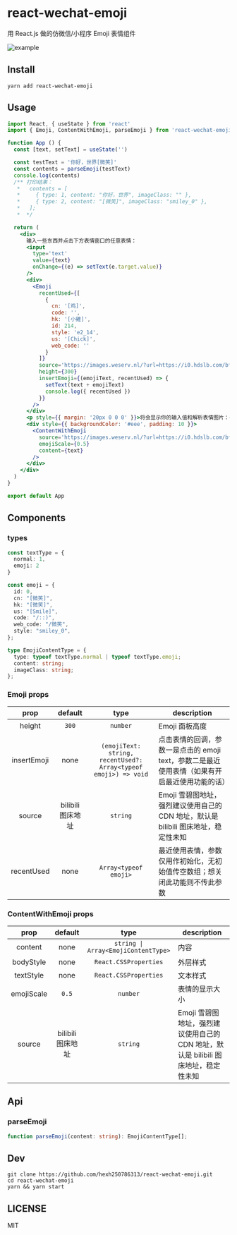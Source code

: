# react-wechat-emoji

用 React.js 做的仿微信/小程序 Emoji 表情组件

![example](https://images.weserv.nl/?url=https://i0.hdslb.com/bfs/article/517bd8f1d9267eaa90b294fa69ece081f1991979.png)

## Install

```
yarn add react-wechat-emoji
```

## Usage

```jsx
import React, { useState } from 'react'
import { Emoji, ContentWithEmoji, parseEmoji } from 'react-wechat-emoji'

function App () {
  const [text, setText] = useState('')

  const testText = '你好，世界[微笑]'
  const contents = parseEmoji(testText)
  console.log(contents)
  /** 打印结果：
   *   contents = [
   *     { type: 1, content: "你好，世界", imageClass: "" },
   *     { type: 2, content: "[微笑]", imageClass: "smiley_0" },
   *   ];
   *  */

  return (
    <div>
      输入一些东西并点击下方表情窗口的任意表情：
      <input
        type='text'
        value={text}
        onChange={(e) => setText(e.target.value)}
      />
      <div>
        <Emoji
          recentUsed={[
            {
              cn: '[鸡]',
              code: '',
              hk: '[小雞]',
              id: 214,
              style: 'e2_14',
              us: '[Chick]',
              web_code: ''
            }
          ]}
          source='https://images.weserv.nl/?url=https://i0.hdslb.com/bfs/article/28ff7eab6bb10c9039509d2c8e52a7416174582c.png'
          height={300}
          insertEmoji={(emojiText, recentUsed) => {
            setText(text + emojiText)
            console.log({ recentUsed })
          }}
        />
      </div>
      <p style={{ margin: '20px 0 0 0' }}>将会显示你的输入值和解析表情图片：</p>
      <div style={{ backgroundColor: '#eee', padding: 10 }}>
        <ContentWithEmoji
          source='https://images.weserv.nl/?url=https://i0.hdslb.com/bfs/article/28ff7eab6bb10c9039509d2c8e52a7416174582c.png'
          emojiScale={0.5}
          content={text}
        />
      </div>
    </div>
  )
}

export default App
```

## Components

### types

```ts
const textType = {
  normal: 1,
  emoji: 2
}

const emoji = {
  id: 0,
  cn: "[微笑]",
  hk: "[微笑]",
  us: "[Smile]",
  code: "/::)",
  web_code: "/微笑",
  style: "smiley_0",
};

type EmojiContentType = {
  type: typeof textType.normal | typeof textType.emoji;
  content: string;
  imageClass: string;
};
```

### Emoji props

|    prop     |      default      |                             type                             | description                                                  |
| :---------: | :---------------: | :----------------------------------------------------------: | ------------------------------------------------------------ |
|   height    |       `300`       |                           `number`                           | Emoji 面板高度                                               |
| insertEmoji |       none        | `(emojiText: string, recentUsed?: Array<typeof emoji>) => void` | 点击表情的回调，参数一是点击的 emoji text，参数二是最近使用表情（如果有开启最近使用功能的话） |
|   source    | bilibili 图床地址 |                           `string`                           | Emoji 雪碧图地址，强烈建议使用自己的 CDN 地址，默认是 bilibili 图床地址，稳定性未知 |
| recentUsed  |       none        |                    `Array<typeof emoji>`                     | 最近使用表情，参数仅用作初始化，无初始值传空数组；想关闭此功能则不传此参数 |

### ContentWithEmoji props

|    prop    |      default      |                type                | description                                                  |
| :--------: | :---------------: | :--------------------------------: | ------------------------------------------------------------ |
|  content   |       none        | `string \| Array<EmojiContentType>` | 内容                                                         |
| bodyStyle  |       none        |       `React.CSSProperties`        | 外层样式                                                     |
| textStyle  |       none        |       `React.CSSProperties`        | 文本样式                                                     |
| emojiScale |       `0.5`       |              `number`              | 表情的显示大小                                               |
|   source   | bilibili 图床地址 |              `string`              | Emoji 雪碧图地址，强烈建议使用自己的 CDN 地址，默认是 bilibili 图床地址，稳定性未知 |

## Api

### parseEmoji

```ts
function parseEmoji(content: string): EmojiContentType[];
```

## Dev

```yarn
git clone https://github.com/hexh250786313/react-wechat-emoji.git
cd react-wechat-emoji
yarn && yarn start
```

## LICENSE

MIT
